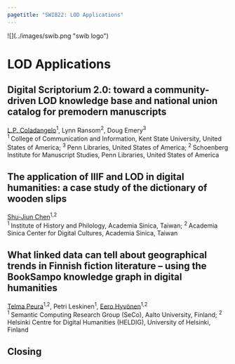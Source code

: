 ```yaml
---
pagetitle: "SWIB22: LOD Applications"
---
```



<div id="top">
<div class="column left">![](../images/swib.png "swib logo")</div>
<div class="column middle"></div>
<div class="column right"></div>
</div>

<div id="prog">

# LOD Applications



## Digital Scriptorium 2.0: toward a community-driven LOD knowledge base and national union catalog for premodern manuscripts

<u>L.P. Coladangelo</u><sup>1</sup>, Lynn Ransom<sup>2</sup>, Doug Emery<sup>3</sup><br />
<sup>1 </sup>College of Communication and Information, Kent State University, United States of America; <sup>3 </sup>Penn Libraries, United States of America; <sup>2 </sup>Schoenberg Institute for Manuscript Studies, Penn Libraries, United States of America



## The application of IIIF and LOD in digital humanities: a case study of the dictionary of wooden slips

<u>Shu-Jiun Chen</u><sup>1,2</sup><br />
<sup>1 </sup>Institute of History and Philology, Academia Sinica, Taiwan; <sup>2 </sup>Academia Sinica Center for Digital Cultures, Academia Sinica, Taiwan



## What linked data can tell about geographical trends in Finnish fiction literature – using the BookSampo knowledge graph in digital humanities

<u>Telma Peura</u><sup>1,2</sup>, Petri Leskinen<sup>1</sup>, <u>Eero Hyvönen</u><sup>1,2</sup><br />
<sup>1 </sup>Semantic Computing Research Group (SeCo), Aalto University, Finland; <sup>2 </sup>Helsinki Centre for Digital Humanities (HELDIG), University of Helsinki, Finland



## Closing

<br />




</div>


